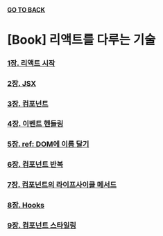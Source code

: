 #### [GO TO BACK](../../README.md)

# [Book] 리액트를 다루는 기술

### [1장. 리액트 시작](./chapter1/README.md)

### [2장. JSX](./chapter2/README.md)

### [3장. 컴포넌트](./chapter3/README.md)

### [4장. 이벤트 헨들링](./chapter4/README.md)

### [5장. ref: DOM에 이름 달기](./chapter5/README.md)

### [6장. 컴포넌트 반복](./chapter6/README.md)

### [7장. 컴포넌트의 라이프사이클 메서드](./chapter7/README.md)

### [8장. Hooks](./chapter8/README.md)

### [9장. 컴포넌트 스타일링](./chapter9/README.md)